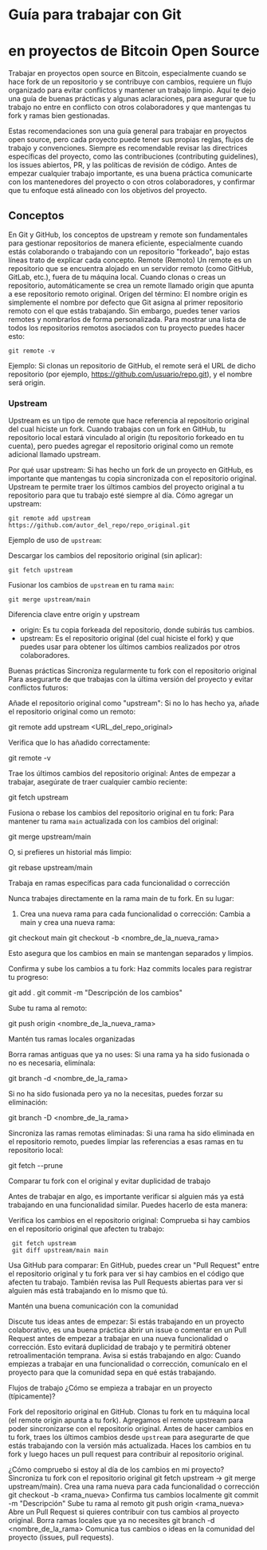 # Guía para trabajar con Git 
# en proyectos de Bitcoin Open Source

Trabajar en proyectos open source en Bitcoin, especialmente cuando se hace fork de un repositorio y se contribuye con cambios, requiere un flujo organizado para evitar conflictos y mantener un trabajo limpio. Aquí te dejo una guía de buenas prácticas y algunas aclaraciones, para asegurar que tu trabajo no entre en conflicto con otros colaboradores y que mantengas tu fork y ramas bien gestionadas.

Estas recomendaciones son una guía general para trabajar en proyectos open source, pero cada proyecto puede tener sus propias reglas, flujos de trabajo y convenciones. Siempre es recomendable revisar las directrices específicas del proyecto, como las contribuciones (contributing guidelines), los issues abiertos, PR, y las políticas de revisión de código. Antes de empezar cualquier trabajo importante, es una buena práctica comunicarte con los mantenedores del proyecto o con otros colaboradores, y confirmar que tu enfoque está alineado con los objetivos del proyecto.

## Conceptos
En Git y GitHub, los conceptos de upstream y remote son fundamentales para gestionar repositorios de manera eficiente, especialmente cuando estás colaborando o trabajando con un repositorio "forkeado", bajo estas líneas trato de explicar cada concepto.
Remote (Remoto)
Un remote es un repositorio que se encuentra alojado en un servidor remoto (como GitHub, GitLab, etc.), fuera de tu máquina local. Cuando clonas o creas un repositorio, automáticamente se crea un remote llamado origin que apunta a ese repositorio remoto original.
Origen del término: El nombre origin es simplemente el nombre por defecto que Git asigna al primer repositorio remoto con el que estás trabajando. Sin embargo, puedes tener varios remotes y nombrarlos de forma personalizada.
Para mostrar una lista de todos los repositorios remotos asociados con tu proyecto puedes hacer esto:
```
git remote -v
```
Ejemplo: Si clonas un repositorio de GitHub, el remote será el URL de dicho repositorio (por ejemplo, https://github.com/usuario/repo.git), y el nombre será origin. 

### Upstream

Upstream es un tipo de remote que hace referencia al repositorio original del cual hiciste un fork. Cuando trabajas con un fork en GitHub, tu repositorio local estará vinculado al origin (tu repositorio forkeado en tu cuenta), pero puedes agregar el repositorio original como un remote adicional llamado upstream.

Por qué usar upstream:
Si has hecho un fork de un proyecto en GitHub, es importante que mantengas tu copia sincronizada con el repositorio original. Upstream te permite traer los últimos cambios del proyecto original a tu repositorio para que tu trabajo esté siempre al día.
Cómo agregar un upstream:
```
git remote add upstream https://github.com/autor_del_repo/repo_original.git
```
Ejemplo de uso de `upstream`:

Descargar los cambios del repositorio original (sin aplicar):
```
git fetch upstream
```
Fusionar los cambios de `upstream` en tu rama `main`:
```
git merge upstream/main
```
Diferencia clave entre origin y upstream
- origin: Es tu copia forkeada del repositorio, donde subirás tus cambios.
- upstream: Es el repositorio original (del cual hiciste el fork) y que puedes usar para obtener los últimos cambios realizados por otros colaboradores.



Buenas prácticas
Sincroniza regularmente tu fork con el repositorio original
Para asegurarte de que trabajas con la última versión del proyecto y evitar conflictos futuros:

Añade el repositorio original como "upstream":
Si no lo has hecho ya, añade el repositorio original como un remoto:

git remote add upstream <URL_del_repo_original>

Verifica que lo has añadido correctamente:

git remote -v

Trae los últimos cambios del repositorio original:
Antes de empezar a trabajar, asegúrate de traer cualquier cambio reciente:

git fetch upstream

Fusiona o rebase los cambios del repositorio original en tu fork:
Para mantener tu rama `main` actualizada con los cambios del original:

git merge upstream/main

O, si prefieres un historial más limpio:

git rebase upstream/main

Trabaja en ramas específicas para cada funcionalidad o corrección

Nunca trabajes directamente en la rama main de tu fork. En su lugar:

1. Crea una nueva rama para cada funcionalidad o corrección:
Cambia a main y crea una nueva rama:

git checkout main
git checkout -b <nombre_de_la_nueva_rama>

Esto asegura que los cambios en main se mantengan separados y limpios.

Confirma y sube los cambios a tu fork:
Haz commits locales para registrar tu progreso:

git add .
git commit -m "Descripción de los cambios"

Sube tu rama al remoto:


git push origin <nombre_de_la_nueva_rama>


Mantén tus ramas locales organizadas

Borra ramas antiguas que ya no uses:
Si una rama ya ha sido fusionada o no es necesaria, elimínala:

git branch -d <nombre_de_la_rama>

Si no ha sido fusionada pero ya no la necesitas, puedes forzar su eliminación:

git branch -D <nombre_de_la_rama>

Sincroniza las ramas remotas eliminadas:
Si una rama ha sido eliminada en el repositorio remoto, puedes limpiar las referencias a esas ramas en tu repositorio local:

git fetch --prune

Comparar tu fork con el original y evitar duplicidad de trabajo

Antes de trabajar en algo, es importante verificar si alguien más ya está trabajando en una funcionalidad similar. Puedes hacerlo de esta manera:

Verifica los cambios en el repositorio original:
Comprueba si hay cambios en el repositorio original que afecten tu trabajo:

     git fetch upstream
     git diff upstream/main main

Usa GitHub para comparar:
En GitHub, puedes crear un "Pull Request" entre el repositorio original y tu fork para ver si hay cambios en el código que afecten tu trabajo.
También revisa las Pull Requests abiertas para ver si alguien más está trabajando en lo mismo que tú.


Mantén una buena comunicación con la comunidad

Discute tus ideas antes de empezar:
Si estás trabajando en un proyecto colaborativo, es una buena práctica abrir un issue o comentar en un Pull Request antes de empezar a trabajar en una nueva funcionalidad o corrección.
Esto evitará duplicidad de trabajo y te permitirá obtener retroalimentación temprana.
Avisa si estás trabajando en algo:
Cuando empiezas a trabajar en una funcionalidad o corrección, comunícalo en el proyecto para que la comunidad sepa en qué estás trabajando.


Flujos de trabajo
¿Cómo se empieza a trabajar en un proyecto (típicamente)?

Fork del repositorio original en GitHub.
Clonas tu fork en tu máquina local (el remote origin apunta a tu fork).
Agregamos el remote upstream para poder sincronizarse con el repositorio original.
Antes de hacer cambios en tu fork, traes los últimos cambios desde `upstream` para asegurarte de que estás trabajando con la versión más actualizada.
Haces los cambios en tu fork y luego haces un pull request para contribuir al repositorio original.

¿Cómo compruebo si estoy al día de los cambios en mi proyecto?
Sincroniza tu fork con el repositorio original
git fetch upstream → git merge upstream/main).
Crea una rama nueva para cada funcionalidad o corrección
git checkout -b <rama_nueva>
Confirma tus cambios localmente
git commit -m "Descripción"
Sube tu rama al remoto
git push origin <rama_nueva>
Abre un Pull Request si quieres contribuir con tus cambios al proyecto original.
Borra ramas locales que ya no necesites
git branch -d <nombre_de_la_rama>
Comunica tus cambios o ideas en la comunidad del proyecto (issues, pull requests).
